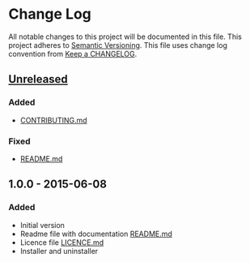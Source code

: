 # Change Log
All notable changes to this project will be documented in this file.
This project adheres to [Semantic Versioning](http://semver.org/).
This file uses change log convention from [Keep a CHANGELOG](http://keepachangelog.com).

## [Unreleased][unreleased]

### Added
- [CONTRIBUTING.md]

### Fixed
- [README.md]

## 1.0.0 - 2015-06-08

### Added
- Initial version
- Readme file with documentation [README.md]
- Licence file [LICENCE.md]
- Installer and uninstaller

[README.md]: README.md
[CONTRIBUTING.md]: CONTRIBUTING.md
[LICENCE.md]: LICENCE.md

[unreleased]: https://github.com/markchalloner/git-semver/compare/1.0.0...HEAD


